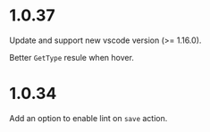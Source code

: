 # 1.0.37

Update and support new vscode version (>= 1.16.0).

Better `GetType` resule when hover.

# 1.0.34
Add an option to enable lint on `save` action.
